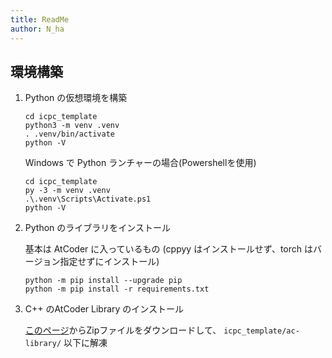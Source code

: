 ```yaml
---
title: ReadMe
author: N_ha
---
```


## 環境構築

1. Python の仮想環境を構築

   ```shell
   cd icpc_template
   python3 -m venv .venv
   . .venv/bin/activate
   python -V
   ```

   Windows で Python ランチャーの場合(Powershellを使用)

   ```shell
   cd icpc_template
   py -3 -m venv .venv
   .\.venv\Scripts\Activate.ps1
   python -V
   ```

2. Python のライブラリをインストール

    基本は AtCoder に入っているもの
    (cppyy はインストールせず、torch はバージョン指定せずにインストール)

   ```shell
   python -m pip install --upgrade pip
   python -m pip install -r requirements.txt
   ```

3. C++ のAtCoder Library のインストール

   [このページ](https://atcoder.jp/posts/517)からZipファイルをダウンロードして、 `icpc_template/ac-library/` 以下に解凍
